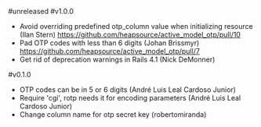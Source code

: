 #unreleased
#v1.0.0
- Avoid overriding predefined otp_column value when initializing resource (Ilan Stern) https://github.com/heapsource/active_model_otp/pull/10
- Pad OTP codes with less than 6 digits (Johan Brissmyr) https://github.com/heapsource/active_model_otp/pull/7
- Get rid of deprecation warnings in Rails 4.1 (Nick DeMonner)

#v0.1.0
- OTP codes can be in 5 or 6 digits (André Luis Leal Cardoso Junior)
- Require 'cgi', rotp needs it for encoding parameters (André Luis Leal Cardoso Junior)
- Change column name for otp secret key (robertomiranda)
